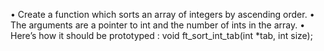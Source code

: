 • Create a function which sorts an array of integers by ascending order.
• The arguments are a pointer to int and the number of ints in the array.
• Here’s how it should be prototyped :
void ft_sort_int_tab(int *tab, int size);
